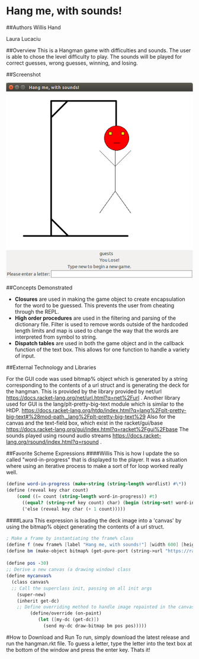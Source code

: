 # Hang me, with sounds!

##Authors
Willis Hand

Laura Lucaciu

##Overview
This is a Hangman game with difficulties and sounds. The user is able to chose the level difficulty to play. 
The sounds will be played for correct guesses, wrong guesses, winning, and losing.

##Screenshot

![alt-text](screenshot.png)

##Concepts Demonstrated
* **Closures** are used in making the game object to create encapsulation for the word to be guessed. This prevents the user from cheating through the REPL.
* **High order procedures** are used in the filtering and parsing of the dictionary file. Filter is used to remove words outside of the hardcoded length limits and map is used to change the way that the words are interpreted from symbol to string.
* **Dispatch tables** are used in both the game object and in the callback function of the text box. This allows for one function to handle a variety of input.

##External Technology and Libraries

For the GUI code was used bitmap% object which is generated by a string corresponding to the contents of a url struct and is generating the deck for the hangman.
This is provided by the library provided by net/url https://docs.racket-lang.org/net/url.html?q=net%2Furl . Another library used for GUI is the lang/plt-pretty-big-text module which is similar to the HtDP. https://docs.racket-lang.org/htdp/index.html?q=lang%2Fplt-pretty-big-text#%28mod-path._lang%2Fplt-pretty-big-text%29 
Also for the canvas and the text-field box, which exist in the racket/gui/base https://docs.racket-lang.org/gui/index.html?q=racket%2Fgui%2Fbase
The sounds played using rsound audio streams https://docs.racket-lang.org/rsound/index.html?q=rsound .

##Favorite Scheme Expressions
####Willis
This is how I update the so called "word-in-progress" that is displayed to the player. It was a situation where using an iterative process to make a sort of for loop worked really well.
```scheme
(define word-in-progress (make-string (string-length wordlist) #\*))
(define (reveal key char count)
    (cond ((= count (string-length word-in-progress)) #t) 
      ((equal? (string-ref key count) char) (begin (string-set! word-in-progress count char) (reveal key char (+ 1 count))))
      ('else (reveal key char (+ 1 count)))))
```
####Laura 
This expression is loading the deck image into a 'canvas' by using the bitmap% object generating the contents of a url struct.

```scheme
; Make a frame by instantiating the frame% class 
(define f (new frame% [label "Hang me, with sounds!"] [width 600] [height 600]))
(define bm (make-object bitmap% (get-pure-port (string->url "https://raw.githubusercontent.com/oplS16projects/Laura-Willis/master/Deck.png"))))

(define pos -30)
;; Derive a new canvas (a drawing window) class
(define mycanvas%
  (class canvas%
  ;; Call the superclass init, passing on all init args
    (super-new)
    (inherit get-dc)
	;; Define overriding method to handle image repainted in the canvas 
         (define/override (on-paint)
            (let ([my-dc (get-dc)])
              (send my-dc draw-bitmap bm pos pos)))))

```

#How to Download and Run
To run, simply download the latest release and run the hangman.rkt file. To guess a letter, type the letter into the text box at the bottom of the window and press the enter key. Thats it!
